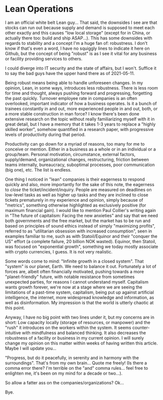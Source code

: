 # Lean Operations

I am an official white belt Lean guy... That said, the downsides I see are that stocks can run out because supply and demand is supposed to meet each
other exactly and this causes "low local storage" (except for in China, or actually there too: build and ship ASAP...). This has some downsides with regards
to stability and a concept I'm a huge fan of: robustness. I don't know if that's even a word, I have no squiggly lines to indicate it here on Github, but
the concept of being "robust" is as I see it vital for any business or facility providing services to others.

I could diverge into IT security and the state of affairs, but I won't. Suffice it to say the bad guys have the upper hand there as of 2021-05-11.

Being robust means being able to handle unforeseen changes. In my opinion, Lean, in some ways, introduces less robustness. There is less room for
time and thought, always pushing forward and progressing, forgetting the past quickly. Turnover employee rate in companies is an often overlooked, 
important indicator of how a business operates. Is it a bunch of trainees constantly in and out, more experienced people in and out, both, or a more stable
construction in man force? I know there's been done extensive research on the topic without really familiarizing myself with it in great detail, but I have
a memory that it takes 1-3 years to replace a "highly skilled worker", somehow quantified in a research paper, with progressive levels of productivity
during that period.

Productivity can go down for a myriad of reasons, too many for me to conceive or mention. Either in a business as a whole or in an individual or a group/team.
Personal motivation, circumstance, external factors, supply/demand, organizational changes, restructuring, friction between teams internally,
bureaucracy, suboptimal processes, poor communication (big one), etc. The list is endless.

One thing I noticed in "lean" companies is their eagerness to respond quickly and also, more importantly for the sake of this note, the eagerness to _close_
the ticket/incident/inquiry. People are measured on deadlines on low-level tasks as well as higher up tasks and they are inclined to close tickets prematurely
in my experience and opinion, simply because of "metrics", something otherwise highlighted as exclusively positive (for maximum financial gain). I would like
to mention Paul Collier's writing again in "The future of capitalism: Facing the new anxieties" and say that we need both governments and the free market, but
the market has to be run and based on principles of sound ethics instead of simply "maximizing profits", referred to as "utilitarian obsession with increased
consumption", seen in examples familiar to me, such as with Statoil/Equinor and their "conquer the US" effort (a complete failure, 20 billion NOK wasted). Equinor,
then Statoil, was focused on "exponential growth", something we today mostly associate with crypto currencies, I guess. It is not very realistic.

Some words come to mind: "Infinite growth in a closed system". That "system" is our planet, Earth. We need to balance it out. Fortunately a lot of forces are,
albeit often financially motivated, pushing towards a more "planet-friendly" future, with notable resistance from sometimes unexpected parties, for reasons
I cannot understand myself. Capitalism wants growth forever, we're now at a stage where we are seeing the limitations of a past-time system, capitalism,
being put up against artificial intelligence, the internet, more widespread knowledge and information, as well as disinformation. My impression is that
the world is utterly chaotic at this point.

Anyway, I have no big point with two lines under it, but my concerns are in short: Low capacity locally (storage of resources, or manpower) and the "rush"
it introduces on the workers within the system. It seems counter-intuitive with mindfulness and balanced thinking.
It also decreases the robustness of a facility or business in my current opinion. I will surely change my opinion on this
matter within weeks of having written this article. Maybe I will update you...

"Progress, but do it peacefully, in serenity and in harmony with the surroundings". That's from my own brain... Quote me freely! (Is there a comma error there?
I'm terrible on the "and" comma rules... feel free to enlighten me, it's been on my mind for a decade or two...).

So allow a fatter ass on the companies/organizations? Ok...

Bye.

